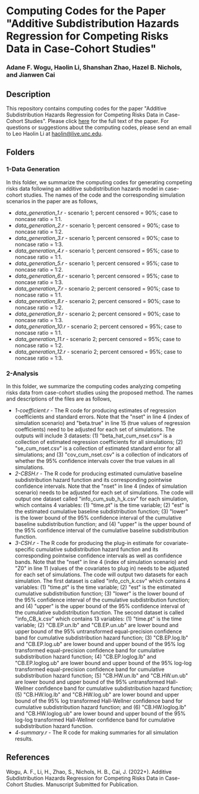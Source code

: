 # Computing Codes for the Paper "Additive Subdistribution Hazards Regression for Competing Risks Data in Case-Cohort Studies"
### Adane F. Wogu, Haolin Li, Shanshan Zhao, Hazel B. Nichols, and Jianwen Cai

## Description

This repository contains computing codes for the paper "Additive Subdistribution Hazards Regression for Competing Risks Data in Case-Cohort Studies". Please click [here](https://www.google.com) for the full text of the paper. For questions or suggestions about the computing codes, please send an email to Leo Haolin Li at haolin@live.unc.edu.

## Folders 

### 1-Data Generation

In this folder, we summarize the computing codes for generating competing risks data following an additive subdistribution hazards model in case-cohort studies. The names of the code and the corresponding simulation scenarios in the paper are as follows,

* *data_generation_1.r* - scenario 1; percent censored = 90%; case to noncase ratio = 1:1. 
* *data_generation_2.r* - scenario 1; percent censored = 90%; case to noncase ratio = 1:2. 
* *data_generation_3.r* - scenario 1; percent censored = 90%; case to noncase ratio = 1:3. 
* *data_generation_4.r* - scenario 1; percent censored = 95%; case to noncase ratio = 1:1. 
* *data_generation_5.r* - scenario 1; percent censored = 95%; case to noncase ratio = 1:2. 
* *data_generation_6.r* - scenario 1; percent censored = 95%; case to noncase ratio = 1:3. 
* *data_generation_7.r* - scenario 2; percent censored = 90%; case to noncase ratio = 1:1. 
* *data_generation_8.r* - scenario 2; percent censored = 90%; case to noncase ratio = 1:2. 
* *data_generation_9.r* - scenario 2; percent censored = 90%; case to noncase ratio = 1:3. 
* *data_generation_10.r* - scenario 2; percent censored = 95%; case to noncase ratio = 1:1. 
* *data_generation_11.r* - scenario 2; percent censored = 95%; case to noncase ratio = 1:2. 
* *data_generation_12.r* - scenario 2; percent censored = 95%; case to noncase ratio = 1:3. 

### 2-Analysis

In this folder, we summarize the computing codes analyzing competing risks data from case-cohort studies using the proposed method. The names and descriptions of the files are as follows,

* *1-coefficient.r* - The R code for producing estimates of regression coefficients and standard errors. Note that the "nset" in line 4 (index of simulation scenario) and "beta.true" in line 15 (true values of regression coefficients) need to be adjusted for each set of simulations. The outputs will include 3 datasets: (1) "beta_hat_cum_nset.csv" is a collection of estimated regression coefficients for all simulations; (2) "se_cum_nset.csv" is a collection of estimated standard error for all simulations; and (3) "cov_cum_nset.csv" is a collection of indicators of whether the 95% confidence intervals cover the true values in all simulations.
* *2-CBSH.r* - The R code for producing estimated cumulative baseline subdistribution hazard function and its corresponding pointwise confidence intervals. Note that the "nset" in line 4 (index of simulation scenario) needs to be adjusted for each set of simulations. The code will output one dataset called "info_cum_sub_h_k.csv" for each simulation, which contains 4 variables: (1) "time.pt" is the time variable; (2) "est" is the estimated cumulative baseline subdistribution function; (3) "lower" is the lower bound of the 95% confidence interval of the cumulative baseline subdistribution function; and (4) "upper" is the upper bound of the 95% confidence interval of the cumulative baseline subdistribution function. 
* *3-CSH.r* - The R code for producing the plug-in estimate for covariate-specific cumulative subdistribution hazard function and its corresponding pointwise confidence intervals as well as confidence bands. Note that the "nset" in line 4 (index of simulation scenario) and "Z0" in line 11 (values of the covariates to plug in) needs to be adjusted for each set of simulations. The code will output two datasets for each simulation. The first dataset is called "info_cch_k.csv" which contains 4 variables: (1) "time.pt" is the time variable; (2) "est" is the estimated cumulative subdistribution function; (3) "lower" is the lower bound of the 95% confidence interval of the cumulative subdistribution function; and (4) "upper" is the upper bound of the 95% confidence interval of the cumulative subdistribution function. The second dataset is called "info_CB_k.csv" which contains 13 variables: (1) "time.pt" is the time variable; (2) "CB.EP.un.lb" and "CB.EP.un.ub" are lower bound and upper bound of the 95% untransformed equal-precision confidence band for cumulative subdistribution hazard function; (3) "CB.EP.log.lb" and "CB.EP.log.ub" are lower bound and upper bound of the 95% log transformed equal-precision confidence band for cumulative subdistribution hazard function; (4) "CB.EP.loglog.lb" and "CB.EP.loglog.ub" are lower bound and upper bound of the 95% log-log transformed equal-precision confidence band for cumulative subdistribution hazard function; (5) "CB.HW.un.lb" and "CB.HW.un.ub" are lower bound and upper bound of the 95% untransformed Hall-Wellner confidence band for cumulative subdistribution hazard function; (5) "CB.HW.log.lb" and "CB.HW.log.ub" are lower bound and upper bound of the 95% log transformed Hall-Wellner confidence band for cumulative subdistribution hazard function; and (6) "CB.HW.loglog.lb" and "CB.HW.loglog.ub" are lower bound and upper bound of the 95% log-log transformed Hall-Wellner confidence band for cumulative subdistribution hazard function. 
* *4-summary.r* - The R code for making summaries for all simulation results.

## References

Wogu, A. F., Li, H., Zhao, S., Nichols, H. B., Cai, J. (2022+). Additive Subdistribution Hazards Regression for Competing Risks Data in Case-Cohort Studies. Manuscript Submitted for Publication.
